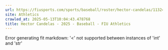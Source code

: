 ```yaml
---
url: https://fiusports.com/sports/baseball/roster/hector-candelas/11324
site: Athletics
crawled_at: 2025-05-13T10:04:43.478768
title: Hector Candelas - 2025 - Baseball - FIU Athletics
---
```


Error generating fit markdown: '<' not supported between instances of 'int' and 'str'